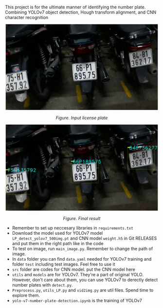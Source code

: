 

This project is for the ultimate manner of identifying the number plate. Combining YOLOv7 object detection, Hough transform alignment, and CNN character recognition
	
<p align="center"><img src="doc/input_img.jpg" width="500"></p>
<p align="center"><i>Figure. Input license plate </i></p>

<p align="center"><img src="doc/LP_detected_img.png" width="500"></p>
<p align="center"><i>Figure. Final result </i></p>

* Remember to set up neccesary libraries in `requirements.txt` 
* Download the model used for YOLOv7 model `LP_detect_yolov7_500img.pt` and CNN model `weight.h5` in Git RELEASES and put them in the right path like in the code
* To test on image, run `main_image.py`. Remember to change the path of image.
* In `data` folder you can find `data.yaml` needed for YOLOv7 training and folder `test` including test images. Feel free to use it
* `src` folder are codes for CNN model. put the CNN model here
* `utils` and `models` are for YOLOv7. They're a part of original YOLO. However, don't care about them, you can use YOLOv7 to derectly detect number plates with `detect.py`.
* `Preprocess.py`, `utils_LP.py` and `vid2img.py` are util files. Spend time to explore them.
* `yolo-v7-number-plate-detection.ipynb` is the training of YOLOv7
